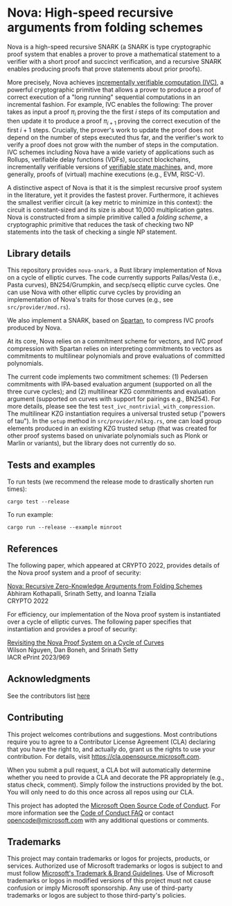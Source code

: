 # Nova: High-speed recursive arguments from folding schemes

Nova is a high-speed recursive SNARK (a SNARK is type cryptographic proof system that enables a prover to prove a mathematical statement to a verifier with a short proof and succinct verification, and a recursive SNARK enables producing proofs that prove statements about prior proofs). 

More precisely, Nova achieves [incrementally verifiable computation (IVC)](https://iacr.org/archive/tcc2008/49480001/49480001.pdf), a powerful cryptographic primitive that allows a prover to produce a proof of correct execution of a "long running" sequential computations in an incremental fashion. For example, IVC enables the following: The prover takes as input a proof $\pi_i$ proving the the first $i$ steps of its computation and then update it to produce a proof $\pi_{i+1}$ proving the correct execution of the first $i + 1$ steps. Crucially, the prover's work to update the proof does not depend on the number of steps executed thus far, and the verifier's work to verify a proof does not grow with the number of steps in the computation. IVC schemes including Nova have a wide variety of applications such as Rollups, verifiable delay functions (VDFs), succinct blockchains, incrementally verifiable versions of [verifiable state machines](https://eprint.iacr.org/2020/758.pdf), and, more generally, proofs of (virtual) machine executions (e.g., EVM, RISC-V). 

A distinctive aspect of Nova is that it is the simplest recursive proof system in the literature, yet it provides the fastest prover. Furthermore, it achieves the smallest verifier circuit (a key metric to minimize in this context): the circuit is constant-sized and its size is about 10,000 multiplication gates. Nova is constructed from a simple primitive called a *folding scheme*, a cryptographic primitive that reduces the task of checking two NP statements into the task of checking a single NP statement. 

## Library details
This repository provides `nova-snark,` a Rust library implementation of Nova on a cycle of elliptic curves. The code currently supports Pallas/Vesta (i.e., Pasta curves), BN254/Grumpkin, and secp/secq elliptic curve cycles. One can use Nova with other elliptic curve cycles by providing an implementation of Nova's traits for those curves (e.g., see `src/provider/mod.rs`).

We also implement a SNARK, based on [Spartan](https://eprint.iacr.org/2019/550.pdf), to compress IVC proofs produced by Nova.

At its core, Nova relies on a commitment scheme for vectors, and IVC proof compression with Spartan relies on interpreting commitments to vectors as commitments to multilinear polynomials and prove evaluations of committed polynomials. 

The current code implements two commitment schemes: (1) Pedersen commitments with IPA-based evaluation argument (supported on all the three curve cycles); and (2) multilinear KZG commitments and evaluation argument (supported on curves with support for pairings e.g., BN254). For more details, please see the test `test_ivc_nontrivial_with_compression`. The multilinear KZG instantiation requires a universal trusted setup ("powers of tau"). In the `setup` method in `src/provider/mlkzg.rs`, one can load group elements produced in an existing KZG trusted setup (that was created for other proof systems based on univariate polynomials such as Plonk or Marlin or variants), but the library does not currently do so. 

## Tests and examples
To run tests (we recommend the release mode to drastically shorten run times):
```text
cargo test --release
```

To run example:
```text
cargo run --release --example minroot
```

## References
The following paper, which appeared at CRYPTO 2022, provides details of the Nova proof system and a proof of security:

[Nova: Recursive Zero-Knowledge Arguments from Folding Schemes](https://eprint.iacr.org/2021/370) \
Abhiram Kothapalli, Srinath Setty, and Ioanna Tzialla \
CRYPTO 2022

For efficiency, our implementation of the Nova proof system is instantiated over a cycle of elliptic curves. The following paper specifies that instantiation and provides a proof of security:

[Revisiting the Nova Proof System on a Cycle of Curves](https://eprint.iacr.org/2023/969) \
Wilson Nguyen, Dan Boneh, and Srinath Setty \
IACR ePrint 2023/969

## Acknowledgments
See the contributors list [here](https://github.com/microsoft/Nova/graphs/contributors)

## Contributing

This project welcomes contributions and suggestions.  Most contributions require you to agree to a
Contributor License Agreement (CLA) declaring that you have the right to, and actually do, grant us
the rights to use your contribution. For details, visit https://cla.opensource.microsoft.com.

When you submit a pull request, a CLA bot will automatically determine whether you need to provide
a CLA and decorate the PR appropriately (e.g., status check, comment). Simply follow the instructions
provided by the bot. You will only need to do this once across all repos using our CLA.

This project has adopted the [Microsoft Open Source Code of Conduct](https://opensource.microsoft.com/codeofconduct/).
For more information see the [Code of Conduct FAQ](https://opensource.microsoft.com/codeofconduct/faq/) or
contact [opencode@microsoft.com](mailto:opencode@microsoft.com) with any additional questions or comments.

## Trademarks

This project may contain trademarks or logos for projects, products, or services. Authorized use of Microsoft 
trademarks or logos is subject to and must follow 
[Microsoft's Trademark & Brand Guidelines](https://www.microsoft.com/en-us/legal/intellectualproperty/trademarks/usage/general).
Use of Microsoft trademarks or logos in modified versions of this project must not cause confusion or imply Microsoft sponsorship.
Any use of third-party trademarks or logos are subject to those third-party's policies.
